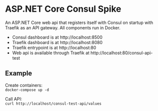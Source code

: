 # ASP.NET Core Consul Spike

An ASP.NET Core web api that registers itself with Consul on startup with Traefik as an API gateway.
All components run in Docker.

* Consul dashboard is at http://localhost:8500
* Traefik dashboard is at http://localhost:8080
* Traefik entrypoint is at http://localhost:80
* Web api is available through Traefik at http://localhost:80/consul-api-test

## Example

Create containers:  
`docker-compose up -d`  

Call API:  
`curl http://localhost/consul-test-api/values`
